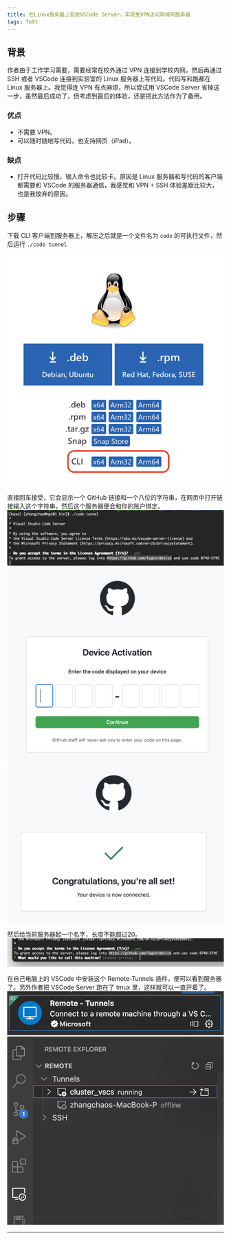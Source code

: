 ```yaml
---
title: 在Linux服务器上安装VSCode Server，实现免VPN访问局域网服务器
tags: TeXt
---
```



## 背景
作者由于工作学习需要，需要经常在校外通过 VPN 连接到学校内网，然后再通过 SSH 或者 VSCode 连接到实验室的 Linux 服务器上写代码。代码写和跑都在 Linux 服务器上。我觉得连 VPN 有点麻烦，所以尝试用 VSCode Server 省掉这一步，虽然最后成功了，但考虑到最后的体验，还是把此方法作为了备用。 


### 优点
- 不需要 VPN。
- 可以随时随地写代码，也支持网页（iPad）。


### 缺点
- 打开代码比较慢，输入命令也比较卡。原因是 Linux 服务器和写代码的客户端都需要和 VSCode 的服务器通信，我感觉和 VPN + SSH 体验差距比较大，也是我放弃的原因。


## 步骤
下载 CLI 客户端到服务器上，解压之后就是一个文件名为 `code` 的可执行文件，然后运行 `./code tunnel`


![0](https://github.com/zhangchaosd/superchao/raw/master/_posts/assets/20230130/0.png)


直接回车接受，它会显示一个 GitHub 链接和一个八位的字符串，在网页中打开链接输入这个字符串，然后这个服务器便会和你的账户绑定。
![1](https://github.com/zhangchaosd/superchao/raw/master/_posts/assets/20230130/1.png)
![2](https://github.com/zhangchaosd/superchao/raw/master/_posts/assets/20230130/2.png)
![3](https://github.com/zhangchaosd/superchao/raw/master/_posts/assets/20230130/3.png)

然后给当前服务器起一个名字，长度不能超过20。
![4](https://github.com/zhangchaosd/superchao/raw/master/_posts/assets/20230130/4.png)

在自己电脑上的 VSCode 中安装这个 Remote-Tunnels 插件，便可以看到服务器了。另外作者把 VSCode Server 跑在了 tmux 里，这样就可以一直开着了。
![5](https://github.com/zhangchaosd/superchao/raw/master/_posts/assets/20230130/5.png)
![6](https://github.com/zhangchaosd/superchao/raw/master/_posts/assets/20230130/6.png)



<!--more-->

---

<!-- If you like TeXt, don't forget to give me a star. :star2:

[![Star This Project](https://img.shields.io/github/stars/kitian616/jekyll-TeXt-theme.svg?label=Stars&style=social)](https://github.com/kitian616/jekyll-TeXt-theme/) -->
